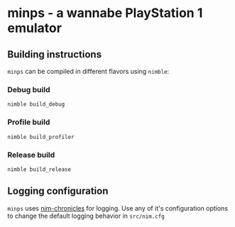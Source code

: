 # minps - a wannabe PlayStation 1 emulator

## Building instructions

``minps`` can be compiled in different flavors using ``nimble``:

### Debug build
    nimble build_debug

### Profile build
    nimble build_profiler

### Release build
    nimble build_release

## Logging configuration
``minps`` uses [nim-chronicles](https://github.com/status-im/nim-chronicles) for logging. Use any of it's configuration options to change the default logging behavior in ``src/nim.cfg``